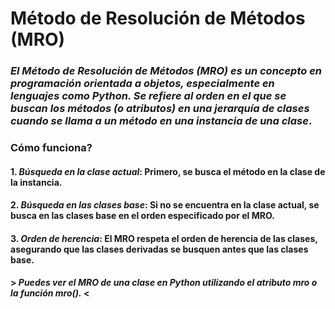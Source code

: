 # Método de Resolución de Métodos (MRO)
### _El Método de Resolución de Métodos (MRO) es un concepto en programación orientada a objetos, especialmente en lenguajes como Python. Se refiere al orden en el que se buscan los métodos (o atributos) en una jerarquía de clases cuando se llama a un método en una instancia de una clase_.
### Cómo funciona?
#### 1. _Búsqueda en la clase actual_: Primero, se busca el método en la clase de la instancia.
#### 2. _Búsqueda en las clases base_: Si no se encuentra en la clase actual, se busca en las clases base en el orden especificado por el MRO.
#### 3. _Orden de herencia_: El MRO respeta el orden de herencia de las clases, asegurando que las clases derivadas se busquen antes que las clases base.
#### > _Puedes ver el MRO de una clase en Python utilizando el atributo __mro__ o la función mro()._ <

